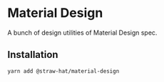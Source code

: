 # Material Design

A bunch of design utilities of Material Design spec.

## Installation

```shell
yarn add @straw-hat/material-design
```
